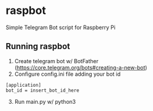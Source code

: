 # raspbot

Simple Telegram Bot script for Raspberry Pi

## Running raspbot

1. Create telegram bot w/ BotFather (https://core.telegram.org/bots#creating-a-new-bot)
2. Configure config.ini file adding your bot id
```
[application]
bot_id = insert_bot_id_here
```
3. Run main.py w/ python3

